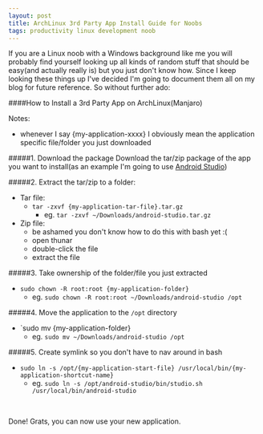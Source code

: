 ```yaml
---
layout: post
title: ArchLinux 3rd Party App Install Guide for Noobs
tags: productivity linux development noob
---
```


If you are a Linux noob with a Windows background like me you will probably find yourself looking up all kinds of random stuff that should be easy(and actually really is) but you just don't know how. Since I keep looking these things up I've decided I'm going to document them all on my blog for future reference. So without further ado:

####How to Install a 3rd Party App on ArchLinux(Manjaro)

Notes:
- whenever I say {my-application-xxxx} I obviously mean the application specific file/folder you just downloaded

#####1. Download the package
Download the tar/zip package of the app you want to install(as an example I'm going to use [Android Studio](https://developer.android.com/sdk/installing/index.html?pkg=studio))

#####2. Extract the tar/zip to a folder:
- Tar file:
	- `tar -zxvf {my-application-tar-file}.tar.gz`
		- eg. `tar -zxvf ~/Downloads/android-studio.tar.gz`
- Zip file:
	- be ashamed you don't know how to do this with bash yet :(
	- open thunar
	- double-click the file
	- extract the file		

#####3. Take ownership of the folder/file you just extracted
- `sudo chown -R root:root {my-application-folder}`
	- eg. `sudo chown -R root:root ~/Downloads/android-studio /opt`

#####4. Move the application to the `/opt` directory
- `sudo mv {my-application-folder}
	- eg. `sudo mv ~/Downloads/android-studio /opt`

#####5. Create symlink so you don't have to nav around in bash
- `sudo ln -s /opt/{my-application-start-file} /usr/local/bin/{my-application-shortcut-name}`
	- eg. `sudo ln -s /opt/android-studio/bin/studio.sh /usr/local/bin/android-studio`


<br/>

Done! Grats, you can now use your new application. 
